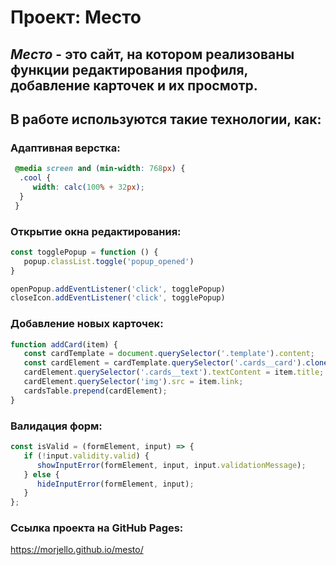 # **Проект: Место**
## *Место* - это сайт, на котором реализованы функции редактирования профиля, добавление карточек и их просмотр.

## В работе используются такие технологии, как:

### Адаптивная верстка:

 ```css
  @media screen and (min-width: 768px) {
   .cool {
      width: calc(100% + 32px);
   }
  }
```
### Открытие окна редактирования:
```javascript
const togglePopup = function () {
   popup.classList.toggle('popup_opened')
}

openPopup.addEventListener('click', togglePopup)
closeIcon.addEventListener('click', togglePopup)
```
### Добавление новых карточек:
```javascript
function addCard(item) {
   const cardTemplate = document.querySelector('.template').content;
   const cardElement = cardTemplate.querySelector('.cards__card').cloneNode(true);
   cardElement.querySelector('.cards__text').textContent = item.title;
   cardElement.querySelector('img').src = item.link;
   cardsTable.prepend(cardElement);
}
```

### Валидация форм:
```javascript
const isValid = (formElement, input) => {
   if (!input.validity.valid) {
      showInputError(formElement, input, input.validationMessage);
   } else {
      hideInputError(formElement, input);
   }
};
```

### Ссылка проекта на GitHub Pages:

https://morjello.github.io/mesto/

